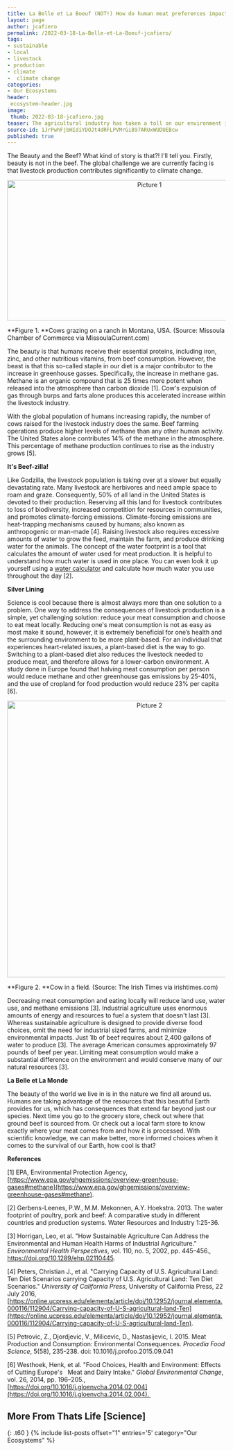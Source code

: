 ```yaml
---
title: La Belle et La Boeuf (NOT!) How do human meat preferences impact climate change?
layout: page
author: jcafiero
permalink: /2022-03-18-La-Belle-et-La-Boeuf-jcafiero/
tags:
- sustainable
- local
- livestock
- production
- climate
-  climate change
categories:
- Our Ecosystems
header:
 ecosystem-header.jpg
image:
 thumb: 2022-03-18-jcafiero.jpg
teaser: The agricultural industry has taken a toll on our environment in terms of increasing greenhouse gas emissions.
source-id: 1JrPwhFjbHIdiYDOJt4dRFLPVMrGi897ARUxWUDUEBcw
published: true
---
```


The Beauty and the Beef? What kind of story is that?! I'll tell you. Firstly, beauty is not in the beef. The global challenge we are currently facing is that livestock production contributes significantly to climate change. 

<center><a data-flickr-embed="true" href="https://www.flickr.com/photos/187342690@N02/51924604294/in/dateposted-public/" title="Picture 1"><img src="https://live.staticflickr.com/65535/51924604294_927348c6fb_z.jpg" width="640" height="324" alt="Picture 1"></a><script async src="//embedr.flickr.com/assets/client-code.js" charset="utf-8"></script></center>

**Figure 1. **Cows grazing on a ranch in Montana, USA. (Source: Missoula Chamber of Commerce via MissoulaCurrent.com)

The beauty is that humans receive their essential proteins, including iron, zinc, and other nutritious vitamins, from beef consumption. However, the beast is that this so-called staple in our diet is a major contributor to the increase in greenhouse gasses. Specifically, the increase in methane gas. Methane is an organic compound that is 25 times more potent when released into the atmosphere than carbon dioxide [1]. Cow's expulsion of gas through burps and farts alone produces this accelerated increase within the livestock industry. 

With the global population of humans increasing rapidly, the number of cows raised for the livestock industry does the same. Beef farming operations produce higher levels of methane than any other human activity. The United States alone contributes 14% of the methane in the atmosphere. This percentage of methane production continues to rise as the industry grows [5].

**It's Beef-zilla!**

Like Godzilla, the livestock population is taking over at a slower but equally devastating rate. Many livestock are herbivores and need ample space to roam and graze. Consequently, 50% of all land in the United States is devoted to their production. Reserving all this land for livestock contributes to loss of biodiversity, increased competition for resources in communities, and promotes climate-forcing emissions. Climate-forcing emissions are heat-trapping mechanisms caused by humans; also known as anthropogenic or man-made [4]. Raising livestock also requires excessive amounts of water to grow the feed, maintain the farm, and produce drinking water for the animals. The concept of the water footprint is a tool that calculates the amount of water used for meat production. It is helpful to understand how much water is used in one place. You can even look it up yourself using a [water calculator](https://www.watercalculator.org) and calculate how much water you use throughout the day [2]. 

**Silver Lining**

Science is cool because there is almost always more than one solution to a problem. One way to address the consequences of livestock production is a simple, yet challenging solution: reduce your meat consumption and choose to eat meat locally. Reducing one's meat consumption is not as easy as most make it sound, however, it is extremely beneficial for one’s health and the surrounding environment to be more plant-based. For an individual that experiences heart-related issues, a plant-based diet is the way to go. Switching to a plant-based diet also reduces the livestock needed to produce meat, and therefore allows for a lower-carbon environment. A study done in Europe found that halving meat consumption per person would reduce methane and other greenhouse gas emissions by 25-40%, and the use of cropland for food production would reduce 23% per capita [6]. 

<center><a data-flickr-embed="true" href="https://www.flickr.com/photos/187342690@N02/51924361568/in/dateposted-public/" title="Picture  2"><img src="https://live.staticflickr.com/65535/51924361568_817306027d_z.jpg" width="640" height="638" alt="Picture  2"></a><script async src="//embedr.flickr.com/assets/client-code.js" charset="utf-8"></script></center>

**Figure 2. **Cow in a field. (Source: The Irish Times via irishtimes.com)

Decreasing meat consumption and eating locally will reduce land use, water use, and methane emissions [3]. Industrial agriculture uses enormous amounts of energy and resources to fuel a system that doesn't last [3]. Whereas sustainable agriculture is designed to provide diverse food choices, omit the need for industrial sized farms, and minimize environmental impacts. ​​Just 1lb of beef requires about 2,400 gallons of water to produce [3]. The average American consumes approximately 97 pounds of beef per year. Limiting meat consumption would make a substantial difference on the environment and would conserve many of our natural resources [3].

**La Belle et La Monde**

The beauty of the world we live in is in the nature we find all around us. Humans are taking advantage of the resources that this beautiful Earth provides for us, which has consequences that extend far beyond just our species. Next time you go to the grocery store, check out where that ground beef is sourced from. Or check out a local farm store to know exactly where your meat comes from and how it is processed. With scientific knowledge, we can make better, more informed choices when it comes to the survival of our Earth, how cool is that?

**References**

[1] EPA, Environmental Protection Agency, [https://www.epa.gov/ghgemissions/overview-greenhouse-gases#methane](https://www.epa.gov/ghgemissions/overview-greenhouse-gases#methane).

[2] Gerbens-Leenes, P.W., M.M. Mekonnen, A.Y. Hoekstra. 2013. The water footprint of poultry, pork and beef: A comparative study in different countries and production systems. Water Resources and Industry 1:25-36.

[3] Horrigan, Leo, et al. "How Sustainable Agriculture Can Address the Environmental and Human Health Harms of Industrial Agriculture." *Environmental Health Perspectives*, vol. 110, no. 5, 2002, pp. 445–456., https://doi.org/10.1289/ehp.02110445. 

[4] Peters, Christian J., et al. "Carrying Capacity of U.S. Agricultural Land: Ten Diet Scenarios carrying Capacity of U.S. Agricultural Land: Ten Diet Scenarios." *University of California Press*, University of California Press, 22 July 2016, [https://online.ucpress.edu/elementa/article/doi/10.12952/journal.elementa.000116/112904/Carrying-capacity-of-U-S-agricultural-land-Ten](https://online.ucpress.edu/elementa/article/doi/10.12952/journal.elementa.000116/112904/Carrying-capacity-of-U-S-agricultural-land-Ten). 

[5] Petrovic, Z., Djordjevic, V., Milicevic, D., Nastasijevic, I. 2015. Meat Production and Consumption: Environmental Consequences. *Procedia Food Science*, 5(58), 235-238. doi: 10.1016/j.profoo.2015.09.041

[6] Westhoek, Henk, et al. "Food Choices, Health and Environment: Effects of Cutting Europe's   Meat and Dairy Intake." *Global Environmental Change*, vol. 26, 2014, pp. 196–205., [https://doi.org/10.1016/j.gloenvcha.2014.02.004](https://doi.org/10.1016/j.gloenvcha.2014.02.004). 

## More From Thats Life [Science]
{: .t60 }
{% include list-posts offset="1" entries='5' category="Our Ecosystems" %}
